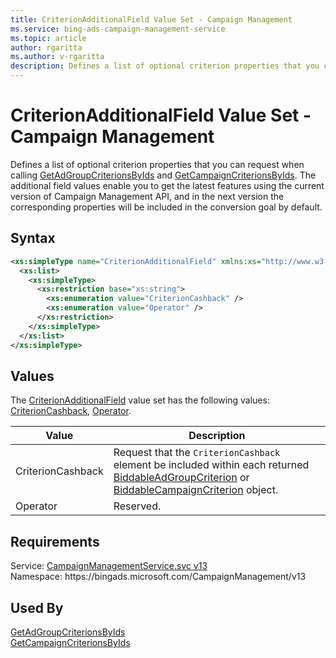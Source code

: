 ```yaml
---
title: CriterionAdditionalField Value Set - Campaign Management
ms.service: bing-ads-campaign-management-service
ms.topic: article
author: rgaritta
ms.author: v-rgaritta
description: Defines a list of optional criterion properties that you can request when calling GetAdGroupCriterionsByIds and GetCampaignCriterionsByIds.
---
```

# CriterionAdditionalField Value Set - Campaign Management
Defines a list of optional criterion properties that you can request when calling [GetAdGroupCriterionsByIds](getadgroupcriterionsbyids.md) and [GetCampaignCriterionsByIds](getcampaigncriterionsbyids.md). The additional field values enable you to get the latest features using the current version of Campaign Management API, and in the next version the corresponding properties will be included in the conversion goal by default.

## Syntax
```xml
<xs:simpleType name="CriterionAdditionalField" xmlns:xs="http://www.w3.org/2001/XMLSchema">
  <xs:list>
    <xs:simpleType>
      <xs:restriction base="xs:string">
        <xs:enumeration value="CriterionCashback" />
        <xs:enumeration value="Operator" />
      </xs:restriction>
    </xs:simpleType>
  </xs:list>
</xs:simpleType>
```

## <a name="values"></a>Values

The [CriterionAdditionalField](criterionadditionalfield.md) value set has the following values: [CriterionCashback](#criterioncashback), [Operator](#operator).

|Value|Description|
|-----------|---------------|
|<a name="criterioncashback"></a>CriterionCashback|Request that the ```CriterionCashback``` element be included within each returned [BiddableAdGroupCriterion](biddableadgroupcriterion.md) or [BiddableCampaignCriterion](biddablecampaigncriterion.md) object.|
|<a name="operator"></a>Operator|Reserved.|

## Requirements
Service: [CampaignManagementService.svc v13](https://campaign.api.bingads.microsoft.com/Api/Advertiser/CampaignManagement/v13/CampaignManagementService.svc)  
Namespace: https\://bingads.microsoft.com/CampaignManagement/v13  

## Used By
[GetAdGroupCriterionsByIds](getadgroupcriterionsbyids.md)  
[GetCampaignCriterionsByIds](getcampaigncriterionsbyids.md)  
